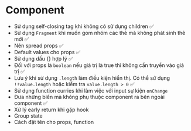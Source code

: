 # Component

<!-- ✅ -->

- Sử dụng self-closing tag khi không có sử dụng children ✅
- Sử dụng `Fragment` khi muốn gom nhóm các thẻ mà không phát sinh thẻ mới ✅
- Nên spread props ✅
- Default values cho props ✅
- Sử dụng dấu {} hợp lý ✅
- Đối với props là `boolean` nếu giá trị là true thì không cần truyền vào giá trị ✅
- Lưu ý khi sử dụng `.length` làm điều kiện hiển thị. Có thể sử dụng `!!value.length` hoặc kiểm tra `value.length > 0` ✅
- Sử dụng function curries khi làm việc với input sự kiện `onChange`
- Đưa những biến mà không phụ thuộc component ra bên ngoài component ✅
- Xử lý early return khi gặp hook
- Group state
- Cách đặt tên cho props, function
